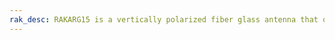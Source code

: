 ```yaml
---
rak_desc: RAKARG15 is a vertically polarized fiber glass antenna that operates from 860 to 930MHz with a VSWR of ≤ 1.5. It has a maximum gain of 8.0dBi.
---
```


<rk-redirect to="/Product-Categories/Accessories/RAKARG15/Overview/" />